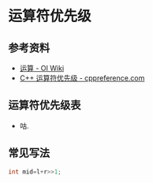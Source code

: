 # 运算符优先级

## 参考资料

- [运算 - OI Wiki](https://oi-wiki.org/lang/op/)
- [C++ 运算符优先级 - cppreference.com](https://zh.cppreference.com/w/cpp/language/operator_precedence)

## 运算符优先级表

- 咕.

## 常见写法

```cpp
int mid=l+r>>1;
```
